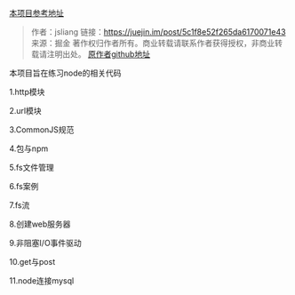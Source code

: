 [本项目参考地址](https://juejin.im/post/5c1f8e52f265da6170071e43#chapter-eight)
>作者：jsliang
链接：https://juejin.im/post/5c1f8e52f265da6170071e43
来源：掘金
著作权归作者所有。商业转载请联系作者获得授权，非商业转载请注明出处。
[原作者github地址](https://github.com/LiangJunrong/Node)


本项目旨在练习node的相关代码

1.http模块

2.url模块

3.CommonJS规范

4.包与npm

5.fs文件管理

6.fs案例

7.fs流

8.创建web服务器

9.非阻塞I/O事件驱动

10.get与post

11.node连接mysql



